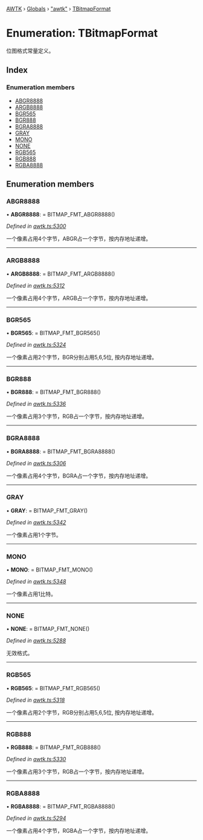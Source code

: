 [AWTK](../README.md) › [Globals](../globals.md) › ["awtk"](../modules/_awtk_.md) › [TBitmapFormat](_awtk_.tbitmapformat.md)

# Enumeration: TBitmapFormat

位图格式常量定义。

## Index

### Enumeration members

* [ABGR8888](_awtk_.tbitmapformat.md#abgr8888)
* [ARGB8888](_awtk_.tbitmapformat.md#argb8888)
* [BGR565](_awtk_.tbitmapformat.md#bgr565)
* [BGR888](_awtk_.tbitmapformat.md#bgr888)
* [BGRA8888](_awtk_.tbitmapformat.md#bgra8888)
* [GRAY](_awtk_.tbitmapformat.md#gray)
* [MONO](_awtk_.tbitmapformat.md#mono)
* [NONE](_awtk_.tbitmapformat.md#none)
* [RGB565](_awtk_.tbitmapformat.md#rgb565)
* [RGB888](_awtk_.tbitmapformat.md#rgb888)
* [RGBA8888](_awtk_.tbitmapformat.md#rgba8888)

## Enumeration members

###  ABGR8888

• **ABGR8888**: =  BITMAP_FMT_ABGR8888()

*Defined in [awtk.ts:5300](https://github.com/zlgopen/awtk-binding/blob/5be3859/tools/code_gen/js/output/awtk.ts#L5300)*

一个像素占用4个字节，ABGR占一个字节，按内存地址递增。

___

###  ARGB8888

• **ARGB8888**: =  BITMAP_FMT_ARGB8888()

*Defined in [awtk.ts:5312](https://github.com/zlgopen/awtk-binding/blob/5be3859/tools/code_gen/js/output/awtk.ts#L5312)*

一个像素占用4个字节，ARGB占一个字节，按内存地址递增。

___

###  BGR565

• **BGR565**: =  BITMAP_FMT_BGR565()

*Defined in [awtk.ts:5324](https://github.com/zlgopen/awtk-binding/blob/5be3859/tools/code_gen/js/output/awtk.ts#L5324)*

一个像素占用2个字节，BGR分别占用5,6,5位, 按内存地址递增。

___

###  BGR888

• **BGR888**: =  BITMAP_FMT_BGR888()

*Defined in [awtk.ts:5336](https://github.com/zlgopen/awtk-binding/blob/5be3859/tools/code_gen/js/output/awtk.ts#L5336)*

一个像素占用3个字节，RGB占一个字节，按内存地址递增。

___

###  BGRA8888

• **BGRA8888**: =  BITMAP_FMT_BGRA8888()

*Defined in [awtk.ts:5306](https://github.com/zlgopen/awtk-binding/blob/5be3859/tools/code_gen/js/output/awtk.ts#L5306)*

一个像素占用4个字节，BGRA占一个字节，按内存地址递增。

___

###  GRAY

• **GRAY**: =  BITMAP_FMT_GRAY()

*Defined in [awtk.ts:5342](https://github.com/zlgopen/awtk-binding/blob/5be3859/tools/code_gen/js/output/awtk.ts#L5342)*

一个像素占用1个字节。

___

###  MONO

• **MONO**: =  BITMAP_FMT_MONO()

*Defined in [awtk.ts:5348](https://github.com/zlgopen/awtk-binding/blob/5be3859/tools/code_gen/js/output/awtk.ts#L5348)*

一个像素占用1比特。

___

###  NONE

• **NONE**: =  BITMAP_FMT_NONE()

*Defined in [awtk.ts:5288](https://github.com/zlgopen/awtk-binding/blob/5be3859/tools/code_gen/js/output/awtk.ts#L5288)*

无效格式。

___

###  RGB565

• **RGB565**: =  BITMAP_FMT_RGB565()

*Defined in [awtk.ts:5318](https://github.com/zlgopen/awtk-binding/blob/5be3859/tools/code_gen/js/output/awtk.ts#L5318)*

一个像素占用2个字节，RGB分别占用5,6,5位, 按内存地址递增。

___

###  RGB888

• **RGB888**: =  BITMAP_FMT_RGB888()

*Defined in [awtk.ts:5330](https://github.com/zlgopen/awtk-binding/blob/5be3859/tools/code_gen/js/output/awtk.ts#L5330)*

一个像素占用3个字节，RGB占一个字节，按内存地址递增。

___

###  RGBA8888

• **RGBA8888**: =  BITMAP_FMT_RGBA8888()

*Defined in [awtk.ts:5294](https://github.com/zlgopen/awtk-binding/blob/5be3859/tools/code_gen/js/output/awtk.ts#L5294)*

一个像素占用4个字节，RGBA占一个字节，按内存地址递增。
